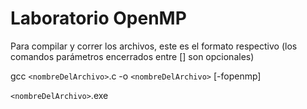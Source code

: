 # Laboratorio OpenMP

Para compilar y correr los archivos, este es el formato respectivo (los comandos parámetros encerrados entre [] son opcionales)

gcc `<nombreDelArchivo>`.c -o `<nombreDelArchivo>` [-fopenmp]

`<nombreDelArchivo>`.exe